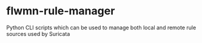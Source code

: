 # flwmn-rule-manager
Python CLI scripts which can be used to manage both local and remote rule sources used by Suricata 
